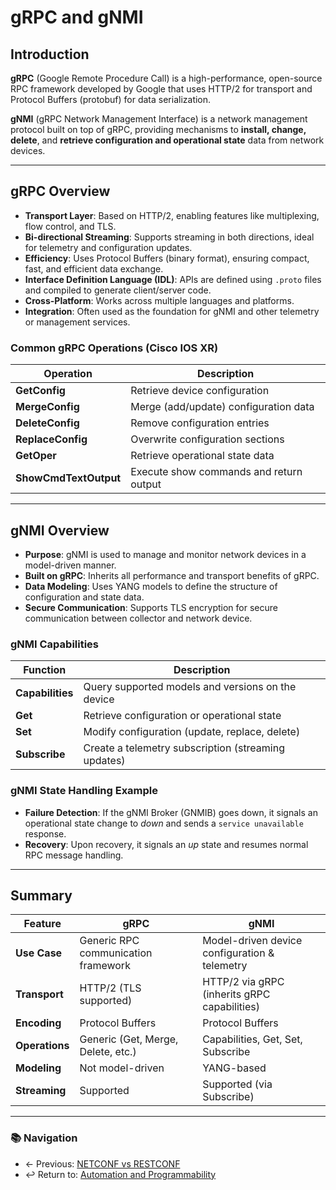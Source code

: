 # gRPC and gNMI

## Introduction

**gRPC** (Google Remote Procedure Call) is a high-performance, open-source RPC framework developed by Google that uses HTTP/2 for transport and Protocol Buffers (protobuf) for data serialization.

**gNMI** (gRPC Network Management Interface) is a network management protocol built on top of gRPC, providing mechanisms to **install, change, delete**, and **retrieve configuration and operational state** data from network devices.

---

## gRPC Overview

- **Transport Layer**: Based on HTTP/2, enabling features like multiplexing, flow control, and TLS.
- **Bi-directional Streaming**: Supports streaming in both directions, ideal for telemetry and configuration updates.
- **Efficiency**: Uses Protocol Buffers (binary format), ensuring compact, fast, and efficient data exchange.
- **Interface Definition Language (IDL)**: APIs are defined using `.proto` files and compiled to generate client/server code.
- **Cross-Platform**: Works across multiple languages and platforms.
- **Integration**: Often used as the foundation for gNMI and other telemetry or management services.

### Common gRPC Operations (Cisco IOS XR)

| Operation             | Description                             |
| --------------------- | --------------------------------------- |
| **GetConfig**         | Retrieve device configuration           |
| **MergeConfig**       | Merge (add/update) configuration data   |
| **DeleteConfig**      | Remove configuration entries            |
| **ReplaceConfig**     | Overwrite configuration sections        |
| **GetOper**           | Retrieve operational state data         |
| **ShowCmdTextOutput** | Execute show commands and return output |

---

## gNMI Overview

- **Purpose**: gNMI is used to manage and monitor network devices in a model-driven manner.
- **Built on gRPC**: Inherits all performance and transport benefits of gRPC.
- **Data Modeling**: Uses YANG models to define the structure of configuration and state data.
- **Secure Communication**: Supports TLS encryption for secure communication between collector and network device.

### gNMI Capabilities

| Function         | Description                                         |
| ---------------- | --------------------------------------------------- |
| **Capabilities** | Query supported models and versions on the device   |
| **Get**          | Retrieve configuration or operational state         |
| **Set**          | Modify configuration (update, replace, delete)      |
| **Subscribe**    | Create a telemetry subscription (streaming updates) |

### gNMI State Handling Example

- **Failure Detection**: If the gNMI Broker (GNMIB) goes down, it signals an operational state change to *down* and sends a `service unavailable` response.
- **Recovery**: Upon recovery, it signals an *up* state and resumes normal RPC message handling.

---

## Summary

| Feature        | gRPC                                | gNMI                                          |
| -------------- | ----------------------------------- | --------------------------------------------- |
| **Use Case**   | Generic RPC communication framework | Model-driven device configuration & telemetry |
| **Transport**  | HTTP/2 (TLS supported)              | HTTP/2 via gRPC (inherits gRPC capabilities)  |
| **Encoding**   | Protocol Buffers                    | Protocol Buffers                              |
| **Operations** | Generic (Get, Merge, Delete, etc.)  | Capabilities, Get, Set, Subscribe             |
| **Modeling**   | Not model-driven                    | YANG-based                                    |
| **Streaming**  | Supported                           | Supported (via Subscribe)                     |

---
### 📚 Navigation
- ← Previous: [ NETCONF vs RESTCONF](./netconf-vs-restconf.md)
- ↩ Return to: [Automation and Programmability](./README.md)

